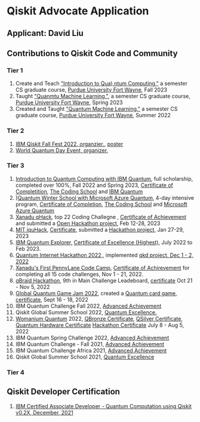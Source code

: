 # Qiskit Advocate Application
## Applicant: David Liu
## Contributions to Qiskit Code and Community
### Tier 1
1. Create and Teach ["Introduction to Qua),ntum Computing,"](https://github.com/davidlearn/qiskitAdvocateApplication/blob/main/CS59000QCFA23.pdf) a semester CS graduate course, [Purdue University Fort Wayne](https://www.pfw.edu/), Fall 2023
2. Taught ["Quanmtu Machine Learning,"](https://github.com/davidlearn/qiskitAdvocateApplication/blob/main/CS59000QMLSP23.pdf), a semester CS graduate course, [Purdue University Fort Wayne](https://www.pfw.edu/), Spring 2023
3. Created and Taught ["Quantum Machine Learning,"](https://github.com/davidlearn/qiskitAdvocateApplication/blob/main/CS59000QMLSU22.pdf) a semester CS graduate course, [Purdue University Fort Wayne](https://www.pfw.edu/), Summer 2022

### Tier 2
1. [IBM Qiskit Fall Fest 2022, organzier.](https://github.com/purduequaic/qiskit-fall-fest-22/blob/main/README.md), [poster](https://github.com/davidlearn/qiskitAdvocateApplication/blob/main/QiskitFest22.jpg)
2. [World Quantum Day Event, organizer.](https://github.com/davidlearn/qiskitAdvocateApplication/blob/main/Q-day2.jpg)
#### 
### Tier 3
1. [Introduction to Quantum Computing with IBM Quantum](https://www.qubitbyqubit.org/course-info),  full scholarship, completed over 100%, Fall 2022 and Spring 2023, [Certificate of Completition](https://verified.sertifier.com/en/verify/56245325107158), [The Coding School](https://the-cs.org/) and [IBM Quantum](https://www.ibm.com/quantum) 
2. )[Quantum Winter School with Microsoft Azure Quantum](https://www.qubitbyqubit.org/winter-school), 4-day intensive program, [Certificate of Completion](https://github.com/davidlearn/qiskitAdvocateApplication/blob/main/MicrosoftWinterSchool.png), [The Coding School](https://the-cs.org/) and [Microsoft Azure Quantum](https://azure.microsoft.com/en-us/products/quantum/) 
3. [Xanadu qHack](https://github.com/XanaduAI/QHack2023), top 22 Coding Challegne , [Certificate of Achievement](https://mcusercontent.com/725f07a1d1a4337416c3129fd/images/8eda94fe-827b-156f-5d88-902b47a17ba7.png) and submitted a [Open Hackathon project](https://github.com/XanaduAI/QHack2023/issues/87), Feb 12-28, 2023
4. [MIT iquHack](https://www.iquise.mit.edu/iQuHACK/2023-01-27), [Certificate](https://github.com/davidlearn/qiskitAdvocateApplication/blob/main/cert-DavidLiu.pdf), submitted a [Hackathon project](https://github.com/iQuHACK/2023_IonQ_Remote/pull/16), Jan 27-29, 2023
5. [IBM Quantum Explorer,](http://qisk.it/quantum-explorers) [Certificate of Excellence (Highest)](https://github.com/davidlearn/qiskitAdvocateApplication/blob/main/QuamtumExplorerExcellence%20Certificate.pdf), July 2022 to Feb 2023.
6. [Quantum Internet Hackathon 2022,](https://quantum-internet.team/event/qia-hackathon-2022/), implemented [ qkd project, Dec 1 - 2, 2022](https://github.com/GSiddiMoreau/QIH22-QKD)
7. [Xanadu's First PennyLane Code Camp](https://codecamp.xanadu.ai/), [Certificate of Achirevement](https://verified.sertifier.com/en/verify/96456667287733) for completing all 15 code challenges, Nov 1 - 21, 2022.
8. [qBraid Hackathon](https://qbraid.com/haqs/), 9th in Main Challenge Leadeboard, [certificate](https://github.com/davidlearn/qiskitAdvocateApplication/blob/main/HAQS_%20David%20Liu_CERTIFICATE.pdf) Oct 21 - Nov 5, 2022
9. [Global Quantum Game Jam 2022](https://www.igda.fi/new-events/2022/igda-future-amp-global-quantum-game-jam-2022), created a [Quantum card game](https://yashaswini-hm.itch.io/q-uno), [certificate](https://github.com/davidlearn/qiskitAdvocateApplication/blob/main/QuantumGameJamDavid_Liu.pdf), Sept 16 - 18, 2022
10. IBM Quantum Challenge Fall 2022, [Advanced Achievement ](https://www.credly.com/badges/e7dd63d3-d03c-4ada-b1a2-4323e18a8045/public_url)
11. Qiskit Global Summer School 2022, [Quantum Excellence.](https://www.credly.com/badges/2fbeb6f0-b03b-474b-87da-6fe1cf88f189/public_url)
12. [Womanium Quantum](https://www.womanium.org/Quantum/Program) 2022, [QBronze Certificate](https://github.com/davidlearn/qiskitAdvocateApplication/blob/main/QBronze96-226.pdf), [QSilver Certificate](https://github.com/davidlearn/qiskitAdvocateApplication/blob/main/QSilver14-128.pdf), [Quantum Hardware Certificate](https://github.com/davidlearn/qiskitAdvocateApplication/blob/main/Qhardware.png)  [Hackathon Certificate](https://github.com/davidlearn/qiskitAdvocateApplication/blob/main/WomaniumHackthon.jpg) July 8 - Aug 5, 2022
13. IBM Quantum Spring Challenge 2022, [Advanced Achievement](https://www.credly.com/badges/e04729da-58ea-40d8-855c-c891a91c3b3d/public_url)
14. IBM Quantum Challenge - Fall 2021, [Advanced Achievement](https://www.credly.com/badges/d05e014c-0acd-4d89-9959-f4f68122983c/public_url)
15. IBM Quantum Challenge Africa 2021, [Advanced Achievement](https://www.credly.com/badges/580f265c-9a9d-4f2a-9795-5ad14e451b80/public_url)
16. Qiskit Global Summer School 2021,  [Quantum Excellence](https://github.com/davidlearn/qiskitAdvocateApplication/blob/main/QiskitGlobalSummerSchool_CertificateofQuantumExcellence.pdf)
#### 
### Tier 4

## Qiskit Developer Certification
1. [IBM Certified Associate Developer - Quantum Computation using Qiskit v0.2X, December, 2021](https://www.credly.com/badges/86317861-13ad-4cd1-8b01-6217e9ca4398/public_url)
## 
